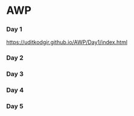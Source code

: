 # AWP

### Day 1

https://uditkodgir.github.io/AWP/Day1/index.html

### Day 2

### Day 3

### Day 4

### Day 5
